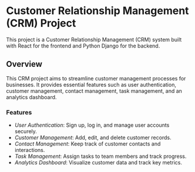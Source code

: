 # Customer Relationship Management (CRM) Project

This project is a Customer Relationship Management (CRM) system built with React for the frontend and Python Django for the backend.

## Overview

This CRM project aims to streamline customer management processes for businesses. It provides essential features such as user authentication, customer management, contact management, task management, and an analytics dashboard.

### Features

- *User Authentication*: Sign up, log in, and manage user accounts securely.
- *Customer Management*: Add, edit, and delete customer records.
- *Contact Management*: Keep track of customer contacts and interactions.
- *Task Management*: Assign tasks to team members and track progress.
- *Analytics Dashboard*: Visualize customer data and track key metrics.
